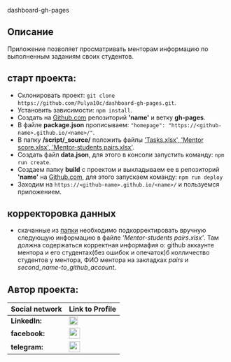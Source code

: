  dashboard-gh-pages

## Описание
Приложение позволяет просматривать менторам информацию по выполненным заданиям своих студентов.

## старт проекта:
- Склонировать проект: `git clone https://github.com/Pulya10c/dashboard-gh-pages.git`.
- Установить зависимости: `npm install`.
- Создать на [Github.com](https://github.com) репозиторий **'name'** и ветку **gh-pages**.
- В файле **package.json** прописываем: `"homepage": "https://<github-name>.github.io/<name>/"`.
- В папку **/script/_source/** положить файлы ['Tasks.xlsx', 'Mentor score.xlsx', 'Mentor-students pairs.xlsx'](https://drive.google.com/drive/folders/1ULj8KjnNNCgUdGunQ1TY00dNbCsqAsHW).
- Создать файл **data.json**, для этого в консоли запустить команду: `npm run create`.
- Создаем папку **build** с проектом и выкладываем ее в репозиторий **'name'** на [Github.com](https://github.com), для этого запускаем команду: `npm run deploy`
- Заходим на `https://<github-name>.github.io/<name>/` и пользуемся приложением.

## корректоровка данных
- скачанные из [папки](https://drive.google.com/drive/folders/1ULj8KjnNNCgUdGunQ1TY00dNbCsqAsHW) необходимо подкорректировать вручную следующую информацию в файле *'Mentor-students pairs.xlsx'*. Там должна содержаться корректная информафия о: github аккаунте ментора и его студентах(без ошибок и опечаток)б колличество студентов у ментора, ФИО ментора на закладках *pairs* и *second_name-to_github_account*.

## Автор проекта:
Social network | Link to Profile
-----|-----
**LinkedIn:** | [<img src="https://upload.wikimedia.org/wikipedia/commons/thumb/0/01/LinkedIn_Logo.svg/1280px-LinkedIn_Logo.svg.png" height="20" />](https://www.linkedin.com/in/aleh-serhiyenia-b11486a7/)
**facebook:** | [<img src="https://www.shoutmeloud.com/wp-content/uploads/2010/05/facebooklogo.jpg" height="25" />](https://web.facebook.com/profile.php?id=100011117050051&ref=bookmarks)
**telegram:** | [<img src="https://upload.wikimedia.org/wikipedia/commons/8/82/Telegram_logo.svg" height="25" />](https://t.me/Pulya10c)
